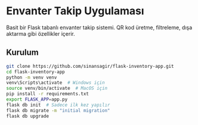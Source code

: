 # Envanter Takip Uygulaması

Basit bir Flask tabanlı envanter takip sistemi. QR kod üretme, filtreleme, dışa aktarma gibi özellikler içerir.

## Kurulum

```bash
git clone https://github.com/sinansagir/flask-inventory-app.git
cd flask-inventory-app
python -m venv venv
venv\Scripts\activate  # Windows için
source venv/bin/activate  # MacOS için
pip install -r requirements.txt
export FLASK_APP=app.py
flask db init  # Sadece ilk kez yapılır
flask db migrate -m "initial migration"
flask db upgrade